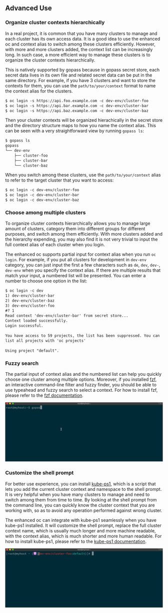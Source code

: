 ## Advanced Use

### Organize cluster contexts hierarchically

In a real project, it is common that you have many clusters to manage and each cluster has its own access data. It is a good idea to use the enhanced oc and context alias to switch among these clusters efficiently. However, with more and more clusters added, the context list can be increasingly long. In such case, a more efficient way to manage these clusters is to organize the cluster contexts hierarchically.

This is natively supported by gopass because in gopass secret store, each secret data lives in its own file and related secret data can be put in the same directory. For example, if you have 3 clusters and want to store the contexts for them, you can use the `path/to/your/context` format to name the context alias for the clusters.

```shell
$ oc login -s https://api.foo.example.com -c dev-env/cluster-foo
$ oc login -s https://api.bar.example.com -c dev-env/cluster-bar
$ oc login -s https://api.baz.example.com -c dev-env/cluster-baz
```

Then your cluster contexts will be organized hierachically in the secret store and the directory structure maps to how you name the context alias. This can be seen with a very straightforward view by running `gopass ls`:
```shell
$ gopass ls
gopass
└── dev-env
    ├── cluster-foo
    ├── cluster-bar
    └── cluster-baz
```

When you switch among these clusters, use the `path/to/your/context` alias to refer to the target cluster that you want to access:
```shell
$ oc login -c dev-env/cluster-foo
$ oc login -c dev-env/cluster-bar
$ oc login -c dev-env/cluster-baz
```

### Choose among multiple clusters

To organize cluster contexts hierarchically allows you to manage large amount of clusters, category them into different groups for different purposes, and switch among them efficiently. With more clusters added and the hierarchy expending, you may also find it is not very trivial to input the full context alias of each cluster when you login.

The enhanced oc supports partial input for context alias when you run `oc login`. For example, if you put all clusters for development in `dev-env` category, you can just input the first a few characters such as `de`, `dev`, `dev-`, `dev-env` when you specify the context alias. If there are multiple results that match your input, a numbered list will be presented. You can enter a number to choose one option in the list:
```shell
$ oc login -c dev
1) dev-env/cluster-bar
2) dev-env/cluster-baz
3) dev-env/cluster-foo
#? 1
Read context 'dev-env/cluster-bar' from secret store...
Context loaded successfully.
Login successful.

You have access to 59 projects, the list has been suppressed. You can list all projects with 'oc projects'

Using project "default".
```

### Fuzzy search

The partial input of context alias and the numbered list can help you quickly choose one cluster among multiple options. Moreover, if you installed [fzf](https://github.com/junegunn/fzf), an interactive command-line filter and fuzzy finder, you should be able to use typeahead and fuzzy search to select a context. For how to install fzf, please refer to the [fzf documentation](https://github.com/junegunn/fzf#installation).

![](assets/fuzzy-search.gif)

### Customize the shell prompt

For better use experience, you can install [kube-ps1](https://github.com/jonmosco/kube-ps1), which is a script that lets you add the current cluster context and namespace to the shell prompt. It is very helpful when you have many clusters to manage and need to switch among them from time to time. By looking at the shell prompt from the command line, you can quickly know the cluster context that you are working with, so as to avoid any operation performed against wrong cluster.

The enhanced oc can integrate with kube-ps1 seamlessly when you have kube-ps1 installed. It will customize the shell prompt, replace the full cluster context name, which is usually much longer and more machine readable, with the context alias, which is much shorter and more human readable. For how to install kube-ps1, please refer to the [kube-ps1 documentation](https://github.com/jonmosco/kube-ps1#installing).

![](assets/cmd-prompt.gif)
